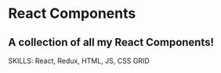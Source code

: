 # React Components

## A collection of all my React Components!

SKILLS: React, Redux, HTML, JS, CSS GRID
